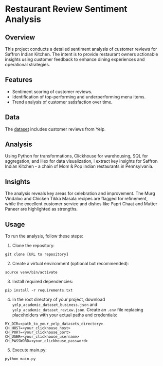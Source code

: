 # Restaurant Review Sentiment Analysis

## Overview
This project conducts a detailed sentiment analysis of customer reviews for Saffron Indian Kitchen. The intent is to provide restaurant owners actionable insights using customer feedback to enhance dining experiences and operational strategies.

## Features
- Sentiment scoring of customer reviews.
- Identification of top-performing and underperforming menu items.
- Trend analysis of customer satisfaction over time.

## Data
The [dataset](https://www.yelp.com/dataset) includes customer reviews from Yelp.

## Analysis
Using Python for transformations, Clickhouse for warehousing, SQL for aggregation, and Hex for data visualization, I extract key insights for Saffron Indian Kitchen - a chain of Mom & Pop Indian restaurants in Pennsylvania.

## Insights
The analysis reveals key areas for celebration and improvement. The Murg Vindaloo and Chicken Tikka Masala recipes are flagged for refinement, while the excellent customer service and dishes like Papri Chaat and Mutter Paneer are highlighted as strengths.

## Usage
To run the analysis, follow these steps:

1. Clone the repository:
```
git clone [URL to repository]
```

2. Create a virtual environment (optional but recommended):
```
source venv/bin/activate
```

3. Install required dependencies:
```
pip install -r requirements.txt
```

4. In the root directory of your project, download `yelp_academic_dataset_business.json` and `yelp_academic_dataset_review.json`. Create an `.env` file replacing placeholders with your actual paths and credentials:
```
MY_DIR=<path_to_your_yelp_datasets_directory>
CH_HOST=<your_clickhouse_host>
CH_PORT=<your_clickhouse_port>
CH_USER=<your_clickhouse_username>
CH_PASSWORD=<your_clickhouse_password>
```

5. Execute main.py:
```
python main.py
```
